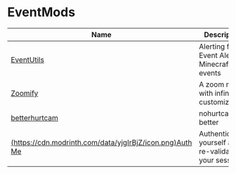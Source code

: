 # EventMods

| Name | Description | Author | Version | License |
| ---- | ---- | ---- | ----- | ---- |
|[EventUtils](https://modrinth.com/mod/alerts)|Alerting for Event Alerts Minecraft events|aabssmc|1.20+|[MIT](/licenses/licenses.md#mit)|
|[Zoomify](https://modrinth.com/mod/zoomify/)|A zoom mod with infinite customizability|isxander|1.18+|[LGPL-3.0](/licenses/licenses.md#lgpl-30)|
|[betterhurtcam](https://modrinth.com/mod/betterhurtcam/) |nohurtcam but better|uku|1.14+|[MIT](/licenses/licenses.md#mit)|
|[(https://cdn.modrinth.com/data/yjgIrBjZ/icon.png)Auth Me](https://modrinth.com/mod/auth-me)|Authenticate yourself and re-validate your session|axieum|1.16+|[MIT](/licenses/licenses.md#mit)|

